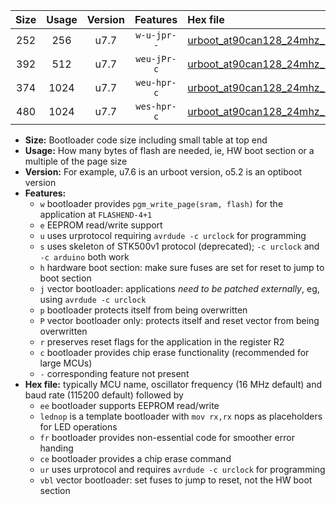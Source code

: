 |Size|Usage|Version|Features|Hex file|
|:-:|:-:|:-:|:-:|:--|
|252|256|u7.7|`w-u-jpr--`|[urboot_at90can128_24mhz_1000000bps_lednop_ur_vbl.hex](https://raw.githubusercontent.com/stefanrueger/urboot.hex/main/mcus/at90can128/fcpu_24mhz/1000000_bps/urboot_at90can128_24mhz_1000000bps_lednop_ur_vbl.hex)|
|392|512|u7.7|`weu-jPr-c`|[urboot_at90can128_24mhz_1000000bps_ee_lednop_fr_ce_ur_vbl.hex](https://raw.githubusercontent.com/stefanrueger/urboot.hex/main/mcus/at90can128/fcpu_24mhz/1000000_bps/urboot_at90can128_24mhz_1000000bps_ee_lednop_fr_ce_ur_vbl.hex)|
|374|1024|u7.7|`weu-hpr-c`|[urboot_at90can128_24mhz_1000000bps_ee_lednop_fr_ce_ur.hex](https://raw.githubusercontent.com/stefanrueger/urboot.hex/main/mcus/at90can128/fcpu_24mhz/1000000_bps/urboot_at90can128_24mhz_1000000bps_ee_lednop_fr_ce_ur.hex)|
|480|1024|u7.7|`wes-hpr-c`|[urboot_at90can128_24mhz_1000000bps_ee_lednop_fr_ce.hex](https://raw.githubusercontent.com/stefanrueger/urboot.hex/main/mcus/at90can128/fcpu_24mhz/1000000_bps/urboot_at90can128_24mhz_1000000bps_ee_lednop_fr_ce.hex)|

- **Size:** Bootloader code size including small table at top end
- **Usage:** How many bytes of flash are needed, ie, HW boot section or a multiple of the page size
- **Version:** For example, u7.6 is an urboot version, o5.2 is an optiboot version
- **Features:**
  + `w` bootloader provides `pgm_write_page(sram, flash)` for the application at `FLASHEND-4+1`
  + `e` EEPROM read/write support
  + `u` uses urprotocol requiring `avrdude -c urclock` for programming
  + `s` uses skeleton of STK500v1 protocol (deprecated); `-c urclock` and `-c arduino` both work
  + `h` hardware boot section: make sure fuses are set for reset to jump to boot section
  + `j` vector bootloader: applications *need to be patched externally*, eg, using `avrdude -c urclock`
  + `p` bootloader protects itself from being overwritten
  + `P` vector bootloader only: protects itself and reset vector from being overwritten
  + `r` preserves reset flags for the application in the register R2
  + `c` bootloader provides chip erase functionality (recommended for large MCUs)
  + `-` corresponding feature not present
- **Hex file:** typically MCU name, oscillator frequency (16 MHz default) and baud rate (115200 default) followed by
  + `ee` bootloader supports EEPROM read/write
  + `lednop` is a template bootloader with `mov rx,rx` nops as placeholders for LED operations
  + `fr` bootloader provides non-essential code for smoother error handing
  + `ce` bootloader provides a chip erase command
  + `ur` uses urprotocol and requires `avrdude -c urclock` for programming
  + `vbl` vector bootloader: set fuses to jump to reset, not the HW boot section
